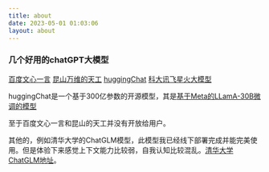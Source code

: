 ```yaml
---
title: about
date: 2023-05-01 01:03:06
layout: about
---
```


### 几个好用的chatGPT大模型

[百度文心一言](https://yiyan.baidu.com/)
[昆山万维的天工](https://neice.tiangong.cn/interlocutionPage)
[huggingChat](https://huggingface.co/chat/)
[科大讯飞星火大模型](https://xinghuo.xfyun.cn/desk)


huggingChat是一个基于300亿参数的开源模型，其是[基于Meta的LLamA-30B微调的模型](https://github.com/LAION-AI/Open-Assistant)

至于百度文心一言和昆山的天工并没有开放给用户。

其他的，例如清华大学的ChatGLM模型，此模型我已经线下部署完成并能完美使用。但是体验下来感觉上下文能力比较弱，自我认知比较混乱。[清华大学ChatGLM地址](https://github.com/THUDM/ChatGLM-6B)。